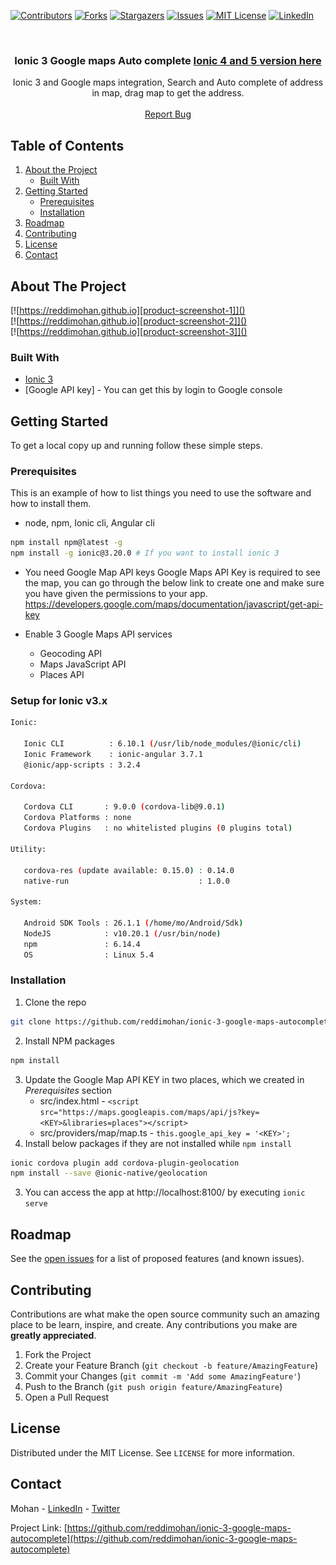 [![Contributors][contributors-shield]][contributors-url]
[![Forks][forks-shield]][forks-url]
[![Stargazers][stars-shield]][stars-url]
[![Issues][issues-shield]][issues-url]
[![MIT License][license-shield]][license-url]
[![LinkedIn][linkedin-shield]][linkedin-url]



<!-- PROJECT LOGO -->
<br />
<p align="center">
  <a href="https://github.com/reddimohan/ionic-3-google-maps-autocomplete">
  </a>

  <h3 align="center">
    Ionic 3 Google maps Auto complete
    <a href="https://github.com/reddimohan/ionic-4-and-5-google-maps-autocomplete">
      Ionic 4 and 5 version here
    </a>
  </h3>

  <p align="center">
    Ionic 3 and Google maps integration, Search and Auto complete of address in map, drag map to get the address.
    <br />
    <br />
    <a href="https://github.com/reddimohan/ionic-3-google-maps-autocomplete/issues">Report Bug</a>
  </p>
</p>



<!-- TABLE OF CONTENTS -->
## Table of Contents

1. [About the Project](#about-the-project)
    * [Built With](#built-with)
2. [Getting Started](#getting-started)
    * [Prerequisites](#prerequisites)
    * [Installation](#installation)
3. [Roadmap](#roadmap)
4. [Contributing](#contributing)
5. [License](#license)
6. [Contact](#contact)



<!-- ABOUT THE PROJECT -->
## About The Project

[![https://reddimohan.github.io][product-screenshot-1]]()
<br />
[![https://reddimohan.github.io][product-screenshot-2]]()
<br />
[![https://reddimohan.github.io][product-screenshot-3]]()


### Built With

* [Ionic 3]()
* [Google API key] - You can get this by login to Google console


<!-- GETTING STARTED -->
## Getting Started

To get a local copy up and running follow these simple steps.

### Prerequisites

This is an example of how to list things you need to use the software and how to install them.
* node, npm, Ionic cli, Angular cli

```sh
npm install npm@latest -g
npm install -g ionic@3.20.0 # If you want to install ionic 3
```

* You need Google Map API keys
Google Maps API Key is required to see the map, you can go through the below link to create one and make sure you have given the permissions to your app.
https://developers.google.com/maps/documentation/javascript/get-api-key

* Enable 3 Google Maps API services
    * Geocoding API
    * Maps JavaScript API
    * Places API
### Setup for Ionic v3.x
```sh
Ionic:

   Ionic CLI          : 6.10.1 (/usr/lib/node_modules/@ionic/cli)
   Ionic Framework    : ionic-angular 3.7.1
   @ionic/app-scripts : 3.2.4

Cordova:

   Cordova CLI       : 9.0.0 (cordova-lib@9.0.1)
   Cordova Platforms : none
   Cordova Plugins   : no whitelisted plugins (0 plugins total)

Utility:

   cordova-res (update available: 0.15.0) : 0.14.0
   native-run                             : 1.0.0

System:

   Android SDK Tools : 26.1.1 (/home/mo/Android/Sdk)
   NodeJS            : v10.20.1 (/usr/bin/node)
   npm               : 6.14.4
   OS                : Linux 5.4
```

### Installation

1. Clone the repo
```sh
git clone https://github.com/reddimohan/ionic-3-google-maps-autocomplete.git
```
2. Install NPM packages
```sh
npm install
```
3. Update the Google Map API KEY in two places, which we created in *Prerequisites* section
    * src/index.html - `<script src="https://maps.googleapis.com/maps/api/js?key=<KEY>&libraries=places"></script>`
    * src/providers/map/map.ts - `this.google_api_key = '<KEY>';`
4. Install below packages if they are not installed while `npm install`
```sh
ionic cordova plugin add cordova-plugin-geolocation
npm install --save @ionic-native/geolocation
```
3. You can access the app at http://localhost:8100/ by executing `ionic serve`



<!-- ROADMAP -->
## Roadmap

See the [open issues](https://github.com/reddimohan/ionic-3-google-maps-autocomplete/issues) for a list of proposed features (and known issues).



<!-- CONTRIBUTING -->
## Contributing

Contributions are what make the open source community such an amazing place to be learn, inspire, and create. Any contributions you make are **greatly appreciated**.

1. Fork the Project
2. Create your Feature Branch (`git checkout -b feature/AmazingFeature`)
3. Commit your Changes (`git commit -m 'Add some AmazingFeature'`)
4. Push to the Branch (`git push origin feature/AmazingFeature`)
5. Open a Pull Request



<!-- LICENSE -->
## License

Distributed under the MIT License. See `LICENSE` for more information.



<!-- CONTACT -->
## Contact

Mohan - [LinkedIn](https://linkedin.com/in/reddimohan) - [Twitter](https://twitter.com/reddimohan)

Project Link: [https://github.com/reddimohan/ionic-3-google-maps-autocomplete](https://github.com/reddimohan/ionic-3-google-maps-autocomplete)







<!-- MARKDOWN LINKS & IMAGES -->
<!-- https://www.markdownguide.org/basic-syntax/#reference-style-links -->
[contributors-shield]: https://img.shields.io/github/contributors/reddimohan/ionic-3-google-maps-autocomplete.svg?style=flat-square
[contributors-url]: https://github.com/reddimohan/ionic-3-google-maps-autocomplete/graphs/contributors
[forks-shield]: https://img.shields.io/github/forks/reddimohan/ionic-3-google-maps-autocomplete.svg?style=flat-square
[forks-url]: https://github.com/reddimohan/ionic-3-google-maps-autocomplete/network/members
[stars-shield]: https://img.shields.io/github/stars/reddimohan/ionic-3-google-maps-autocomplete.svg?style=flat-square
[stars-url]: https://github.com/reddimohan/ionic-3-google-maps-autocomplete/stargazers
[issues-shield]: https://img.shields.io/github/issues/reddimohan/ionic-3-google-maps-autocomplete.svg?style=flat-square
[issues-url]: https://github.com/reddimohan/ionic-3-google-maps-autocomplete/issues
[license-shield]: https://img.shields.io/github/license/reddimohan/ionic-3-google-maps-autocomplete.svg?style=flat-square
[traffic-url]: https://github.com/reddimohan/ionic-3-google-maps-autocomplete/graphs/traffic
[traffic-shield]: https://img.shields.io/github/traffic/reddimohan/ionic-3-google-maps-autocomplete.svg?style=flat-square
[license-url]: https://github.com/reddimohan/ionic-3-google-maps-autocomplete/blob/master/LICENSE
[linkedin-shield]: https://img.shields.io/badge/-LinkedIn-black.svg?style=flat-square&logo=linkedin&colorB=555
[linkedin-url]: https://linkedin.com/in/reddimohan
[product-screenshot-1]: screenshots/1.png
[product-screenshot-2]: screenshots/2.png
[product-screenshot-3]: screenshots/3.png

